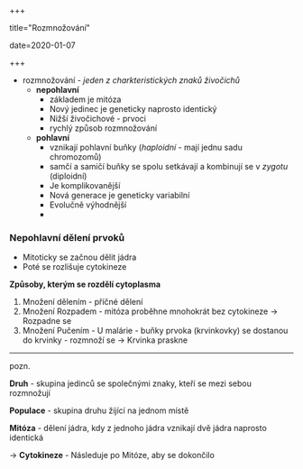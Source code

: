 +++

title="Rozmnožování"

date=2020-01-07

+++

- rozmnožování - *jeden z charkteristických znaků živočichů*
  - **nepohlavní**
    - základem je mitóza
    - Nový jedinec je geneticky naprosto identický
    - Nižší živočichové - prvoci
    - rychlý způsob rozmnožování
  - **pohlavní**
    - vznikají pohlavní buňky (*haploidní* - mají jednu sadu chromozomů)
    - samčí a samičí buňky se spolu setkávají a kombinují se v *zygotu* (diploidní)
    - Je komplikovanější
    - Nová generace je geneticky variabilní
    - Evolučně výhodnější
    - 

### Nepohlavní dělení prvoků

- Mitoticky se začnou dělit jádra
- Poté se rozlišuje cytokineze

**Způsoby, kterým se rozdělí cytoplasma**

1. Množení dělením - příčné dělení
2. Množení Rozpadem - mitóza proběhne mnohokrát bez cytokineze $\to$ Rozpadne se
3. Množení Pučením - U malárie - buňky prvoka (krvinkovky) se dostanou do krvinky - rozmnoží se $\to$ Krvinka praskne



---

pozn.

**Druh** - skupina jedinců se společnými znaky, kteří se mezi sebou rozmnožují

**Populace** - skupina druhu žijící na jednom místě

**Mitóza** - dělení jádra, kdy z jednoho jádra vznikají dvě jádra naprosto identická

$\to$ **Cytokineze** - Následuje po Mitóze, aby se dokončilo



